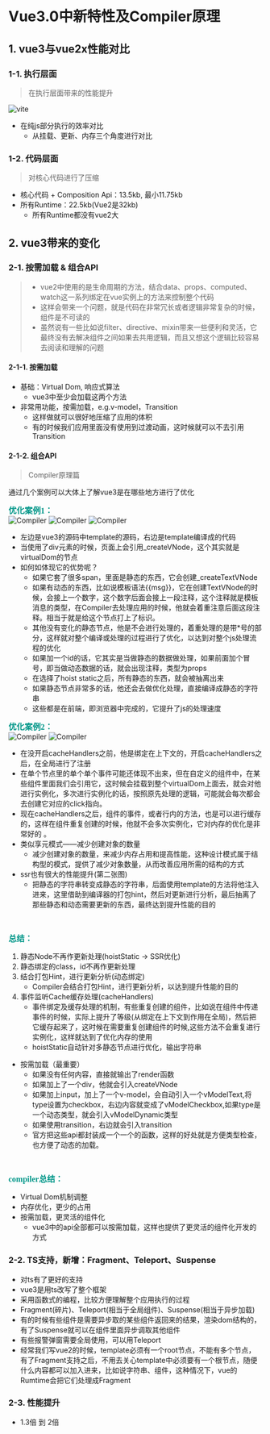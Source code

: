 # Vue3.0中新特性及Compiler原理
<ClientOnly>
  <Valine></Valine>
</ClientOnly>

## 1. vue3与vue2x性能对比
### 1-1. 执行层面
> 在执行层面带来的性能提升

![vite](/blog/images/accumulation/front/vue3-vite-note/vitexn.png)
- 在纯js部分执行的效率对比
    - 从挂载、更新、内存三个角度进行对比

### 1-2. 代码层面
> 对核心代码进行了压缩

- 核心代码 + Composition Api：13.5kb, 最小11.75kb
- 所有Runtime：22.5kb(Vue2是32kb)
    - 所有Runtime都没有vue2大

## 2. vue3带来的变化
### 2-1. 按需加载 & 组合API
> - vue2中使用的是生命周期的方法，结合data、props、computed、watch这一系列绑定在vue实例上的方法来控制整个代码
> - 这样会带来一个问题，就是代码在非常冗长或者逻辑非常复杂的时候，组件是不可读的
> - 虽然说有一些比如说filter、directive、mixin带来一些便利和灵活，它最终没有去解决组件之间如果去共用逻辑，而且又想这个逻辑比较容易去阅读和理解的问题

#### 2-1-1. 按需加载
- 基础：Virtual Dom, 响应式算法
    - vue3中至少会加载这两个方法
- 非常用功能，按需加载，e.g.v-model，Transition
    - 这样做就可以很好地压缩了应用的体积
    - 有的时候我们应用里面没有使用到过渡动画，这时候就可以不去引用Transition

#### 2-1-2. 组合API
> Compiler原理篇

通过几个案例可以大体上了解vue3是在哪些地方进行了优化

**<font color="#009688" size="3" face="微软雅黑">
优化案例1：
</font>**<br />
![Compiler](/blog/images/accumulation/front/vue3-vite-note/virxr.png)
![Compiler](/blog/images/accumulation/front/vue3-vite-note/virxr2.png)
![Compiler](/blog/images/accumulation/front/vue3-vite-note/virxr3.png)

- 左边是vue3的源码中template的源码，右边是template编译成的代码
- 当使用了div元素的时候，页面上会引用_createVNode，这个其实就是virtualDom的节点
- 如何如体现它的优势呢？
    - 如果它套了很多span，里面是静态的东西，它会创建_createTextVNode
    - 如果有动态的东西，比如说模板语法{{msg}}，它在创建TextVNode的时候，会接上一个数字，这个数字后面会接上一段注释，这个注释就是模板消息的类型，在Compiler去处理应用的时候，他就会着重注意后面这段注释。相当于就是给这个节点打上了标识。
    - 其他没有变化的静态节点，他是不会进行处理的，着重处理的是带*号的部分，这样就对整个编译或处理的过程进行了优化，以达到对整个js处理流程的优化
    - 如果加一个id的话，它其实是当做静态的数据做处理，如果前面加个冒号，即当做动态数据的话，就会出现注释，类型为props
    - 在选择了hoist static之后，所有静态的东西，就会被抽离出来
    - 如果静态节点非常多的话，他还会去做优化处理，直接编译成静态的字符串
    - 这些都是在前端，即浏览器中完成的，它提升了js的处理速度

**<font color="#009688" size="3" face="微软雅黑">
优化案例2：
</font>**<br />
![Compiler](/blog/images/accumulation/front/vue3-vite-note/virxr4.png)
![Compiler](/blog/images/accumulation/front/vue3-vite-note/virxr5.png)

- 在没开启cacheHandlers之前，他是绑定在上下文的，开启cacheHandlers之后，在全局进行了注册
- 在单个节点里的单个单个事件可能还体现不出来，但在自定义的组件中，在某些组件里面我们会引用它，这时候会挂载到整个virtualDom上面去，就会对他进行实例化，多次进行实例化的话，按照原先处理的逻辑，可能就会每次都会去创建它对应的click指向。
- 现在cacheHandlers之后，组件的事件，或者行内的方法，也是可以进行缓存的，这样在组件重复创建的时候，他就不会多次实例化，它对内存的优化是非常好的 。
- 类似享元模式——减少创建对象的数量
    - 减少创建对象的数量，来减少内存占用和提高性能，这种设计模式属于结构型的模式，提供了减少对象数量，从而改善应用所需的结构的方式
- ssr也有很大的性能提升(第二张图)
    - 把静态的字符串转变成静态的字符串，后面使用template的方法将他注入进来，这里借助到编译器的打包hint，然后对更新进行分析，最后抽离了那些静态和动态需要更新的东西，最终达到提升性能的目的
<br />

**<font color="#009688" size="3" face="微软雅黑">
总结：
</font>**<br />

1. 静态Node不再作更新处理(hoistStatic -> SSR优化)
2. 静态绑定的class，id不再作更新处理
3. 结合打包Hint，进行更新分析(动态绑定)
    - Compiler会结合打包Hint，进行更新分析，以达到提升性能的目的
4. 事件监听Cache缓存处理(cacheHandlers)
    - 事件绑定及缓存处理的机制，有些重复创建的组件，比如说在组件中传递事件的时候，实际上提升了等级(从绑定在上下文到作用在全局)，然后把它缓存起来了，这时候在需要重复创建组件的时候,这些方法不会重复进行实例化，这样就达到了优化内存的使用
    - hoistStatic自动针对多静态节点进行优化，输出字符串
- 按需加载（最重要）
    - 如果没有任何内容，直接就输出了render函数
    - 如果加上了一个div，他就会引入createVNode
    - 如果加上input，加上了一个v-model，会自动引入一个vModelText,将type设置为checkbox，右边内容就变成了vModelCheckbox,如果type是一个动态类型，就会引入vModelDynamic类型
    - 如果使用transition，右边就会引入transition
    - 官方把这些api都封装成一个一个的函数，这样的好处就是方便类型检查，也方便了动态的加载。
<br />

**<font color="#009688" size="3" face="微软雅黑">
compiler总结：
</font>**<br />

- Virtual Dom机制调整
- 内存优化，更少的占用
- 按需加载，更灵活的组件化
    - vue3中的api全部都可以按需加载，这样也提供了更灵活的组件化开发的方式

### 2-2. TS支持，新增：Fragment、Teleport、Suspense
- 对ts有了更好的支持
- vue3是用ts改写了整个框架
- 采用函数式的编程，比较方便理解整个应用执行的过程
- Fragment(碎片)、Teleport(相当于全局组件)、Suspense(相当于异步加载)
- 有的时候有些组件是需要异步取的某些组件返回来的结果，渲染dom结构的，有了Suspense就可以在组件里面异步调取其他组件
- 有些报警弹窗需要全局使用，可以用Teleport
- 经常我们写vue2的时候，template必须有一个root节点，不能有多个节点，有了Fragment支持之后，不用去关心template中必须要有一个根节点，随便什么内容都可以加入进来，比如说字符串、组件，这种情况下，vue的Rumtime会把它们处理成Fragment

### 2-3. 性能提升
- 1.3倍 到 2倍


